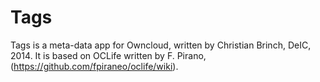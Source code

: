 Tags
======

Tags is a meta-data app for Owncloud, written by Christian Brinch, 
DeIC, 2014. It is based on OCLife written by F. Pirano,
(https://github.com/fpiraneo/oclife/wiki).
